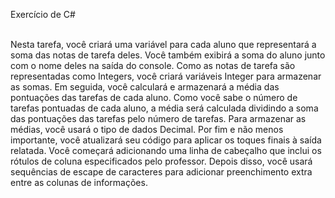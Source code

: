 Exercício de C# </p><br>Nesta tarefa, você criará uma variável para cada aluno que representará a soma das notas de tarefa deles. Você também exibirá a soma do aluno junto com o nome deles na saída do console. Como as notas de tarefa são representadas como Integers, você criará variáveis Integer para armazenar as somas. Em seguida, você calculará e armazenará a média das pontuações das tarefas de cada aluno. Como você sabe o número de tarefas pontuadas de cada aluno, a média será calculada dividindo a soma das pontuações das tarefas pelo número de tarefas. Para armazenar as médias, você usará o tipo de dados Decimal. Por fim e não menos importante, você atualizará seu código para aplicar os toques finais à saída relatada. Você começará adicionando uma linha de cabeçalho que inclui os rótulos de coluna especificados pelo professor. Depois disso, você usará sequências de escape de caracteres para adicionar preenchimento extra entre as colunas de informações.
